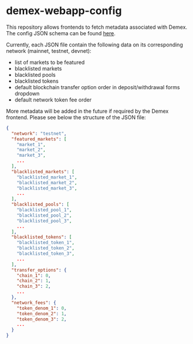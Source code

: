 # demex-webapp-config

This repository allows frontends to fetch metadata associated with Demex.
The config JSON schema can be found [here](/config.schema.json).

Currently, each JSON file contain the following data on its corresponding network (mainnet, testnet, devnet):
- list of markets to be featured
- blacklisted markets
- blacklisted pools
- blacklisted tokens
- default blockchain transfer option order in deposit/withdrawal forms dropdown
- default network token fee order

More metadata will be added in the future if required by the Demex frontend. Please see below the structure of the JSON file:

```json
{
  "network": "testnet",
  "featured_markets": [
    "market_1",
    "market_2",
    "market_3",
    ...
  ],
  "blacklisted_markets": [
    "blacklisted_market_1",
    "blacklisted_market_2",
    "blacklisted_market_3",
    ...
  ],
  "blacklisted_pools": [
    "blacklisted_pool_1",
    "blacklisted_pool_2",
    "blacklisted_pool_3",
    ...
  ],
  "blacklisted_tokens": [
    "blacklisted_token_1",
    "blacklisted_token_2",
    "blacklisted_token_3",
    ...
  ],
  "transfer_options": {
    "chain_1": 0,
    "chain_2": 1,
    "chain_3": 2,
    ...
  },
  "network_fees": {
    "token_denom_1": 0,
    "token_denom_2": 1,
    "token_denom_3": 2,
    ...
  }
}
```
